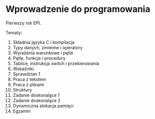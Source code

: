 # Wprowadzenie do programowania

Pierwszy rok EPI.

Tematy: 

01. Składnia języka C i kompilacja
02. Typy danych, zmienne i operatory
03. Wyrażenia warunkowe i pętle
04. Pętle, funkcje i procedury
05. Tablice, instrukcja switch i przekierowania
06. Wskaźniki
07. Sprawdzian 1
07. Praca z tekstem
07. Praca z plikami
07. Struktury
07. Zadanie doskonalące 1
07. Zadanie doskonalące 2
07. Dynamiczna alokacja pamięci
07. Egzamin
